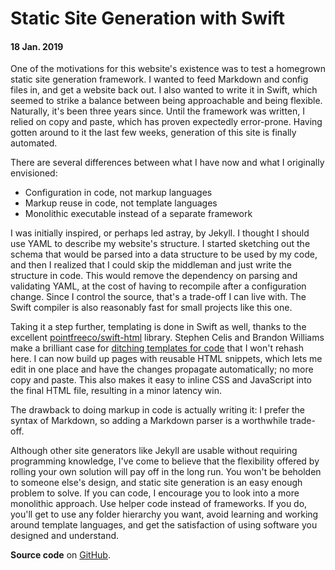 # Static Site Generation with Swift
#### 18 Jan. 2019

One of the motivations for this website's existence was to test a homegrown static site generation framework. I wanted to feed Markdown and config files in, and get a website back out. I also wanted to write it in Swift, which seemed to strike a balance between being approachable and being flexible. Naturally, it's been three years since. Until the framework was written, I relied on copy and paste, which has proven expectedly error-prone. Having gotten around to it the last few weeks, generation of this site is finally automated.

There are several differences between what I have now and what I originally envisioned:
* Configuration in code, not markup languages
* Markup reuse in code, not template languages
* Monolithic executable instead of a separate framework

I was initially inspired, or perhaps led astray, by Jekyll. I thought I should use YAML to describe my website's structure. I started sketching out the schema that would be parsed into a data structure to be used by my code, and then I realized that I could skip the middleman and just write the structure in code. This would remove the dependency on parsing and validating YAML, at the cost of having to recompile after a configuration change. Since I control the source, that's a trade-off I can live with. The Swift compiler is also reasonably fast for small projects like this one.

Taking it a step further, templating is done in Swift as well, thanks to the excellent [pointfreeco/swift-html](https://github.com/pointfreeco/swift-html) library. Stephen Celis and Brandon Williams make a brilliant case for [ditching templates for code](https://www.pointfree.co/episodes/ep29-dsls-vs-templating-languages) that I won't rehash here. I can now build up pages with reusable HTML snippets, which lets me edit in one place and have the changes propagate automatically; no more copy and paste. This also makes it easy to inline CSS and JavaScript into the final HTML file, resulting in a minor latency win.

The drawback to doing markup in code is actually writing it: I prefer the syntax of Markdown, so adding a Markdown parser is a worthwhile trade-off.

Although other site generators like Jekyll are usable without requiring programming knowledge, I've come to believe that the flexibility offered by rolling your own solution will pay off in the long run. You won't be beholden to someone else's design, and static site generation is an easy enough problem to solve. If you can code, I encourage you to look into a more monolithic approach. Use helper code instead of frameworks. If you do, you'll get to use any folder hierarchy you want, avoid learning and working around template languages, and get the satisfaction of using software you designed and understand.

**Source code** on [GitHub](https://github.com/Gofake1/gofake1.net).